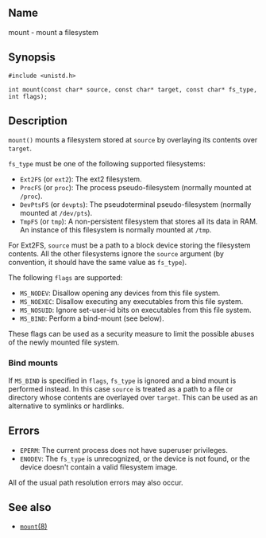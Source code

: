 ## Name

mount - mount a filesystem

## Synopsis

```**c++
#include <unistd.h>

int mount(const char* source, const char* target, const char* fs_type, int flags);
```

## Description

`mount()` mounts a filesystem stored at `source` by overlaying its contents over `target`.

`fs_type` must be one of the following supported filesystems:

* `Ext2FS` (or `ext2`): The ext2 filesystem.
* `ProcFS` (or `proc`): The process pseudo-filesystem (normally mounted at `/proc`).
* `DevPtsFS` (or `devpts`): The pseudoterminal pseudo-filesystem (normally mounted at `/dev/pts`).
* `TmpFS` (or `tmp`): A non-persistent filesystem that stores all its data in RAM. An instance of this filesystem is normally mounted at `/tmp`.

For Ext2FS, `source` must be a path to a block device storing the filesystem contents. All
the other filesystems ignore the `source` argument (by convention, it should have the same
value as `fs_type`).

The following `flags` are supported:

* `MS_NODEV`: Disallow opening any devices from this file system.
* `MS_NOEXEC`: Disallow executing any executables from this file system.
* `MS_NOSUID`: Ignore set-user-id bits on executables from this file system.
* `MS_BIND`: Perform a bind-mount (see below).

These flags can be used as a security measure to limit the possible abuses of the newly
mounted file system.

### Bind mounts

If `MS_BIND` is specified in `flags`, `fs_type` is ignored and a bind mount is performed
instead. In this case `source` is treated as a path to a file or directory whose contents
are overlayed over `target`. This can be used  as an alternative to symlinks or hardlinks.

## Errors

* `EPERM`: The current process does not have superuser privileges.
* `ENODEV`: The `fs_type` is unrecognized, or the device is not found, or the device doesn't contain a valid filesystem image.

All of the usual path resolution errors may also occur.

## See also

* [`mount`(8)](../man8/mount.md)

